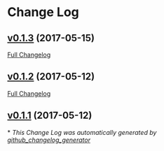 # Change Log

## [v0.1.3](https://github.com/weacast/weacast-arpege/tree/v0.1.3) (2017-05-15)
[Full Changelog](https://github.com/weacast/weacast-arpege/compare/v0.1.2...v0.1.3)

## [v0.1.2](https://github.com/weacast/weacast-arpege/tree/v0.1.2) (2017-05-12)
[Full Changelog](https://github.com/weacast/weacast-arpege/compare/v0.1.1...v0.1.2)

## [v0.1.1](https://github.com/weacast/weacast-arpege/tree/v0.1.1) (2017-05-12)


\* *This Change Log was automatically generated by [github_changelog_generator](https://github.com/skywinder/Github-Changelog-Generator)*
